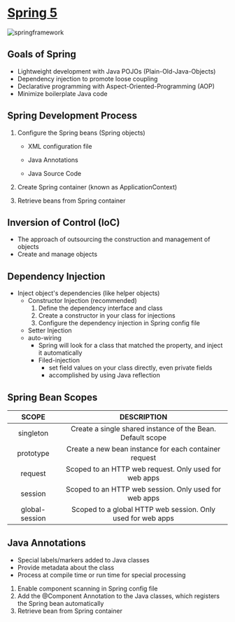 # [Spring 5](https://docs.spring.io/spring-framework/docs/current/spring-framework-reference/)

![springframework](/Users/luke/github-workplace/ADT_Algo_Exercises/common/springframework.png)

## Goals of Spring

* Lightweight development with Java POJOs (Plain-Old-Java-Objects)
* Dependency injection to promote loose coupling
* Declarative programming with Aspect-Oriented-Programming (AOP)
* Minimize boilerplate Java code

## Spring Development Process

1. Configure the Spring beans (Spring objects)

   * XML configuration file

   * Java Annotations

   * Java Source Code

2. Create Spring container (known as ApplicationContext)

3. Retrieve beans from Spring container

## Inversion of Control (IoC)

* The approach of outsourcing the construction and management of objects
* Create and manage objects

## Dependency Injection

* Inject object's dependencies (like helper objects)
  * Constructor Injection (recommended)
    1. Define the dependency interface and class
    2. Create a constructor in your class for injections
    3. Configure the dependency injection in Spring config file
  * Setter Injection
  * auto-wiring
    * Spring will look for a class that matched the property, and inject it automatically
    * Filed-injection
      * set field values on your class directly, even private fields
      * accomplished by using Java reflection

## Spring Bean Scopes

|     SCOPE      |                         DESCRIPTION                         |
| :------------: | :---------------------------------------------------------: |
|   singleton    | Create a single shared instance of the Bean. Default scope  |
|   prototype    |    Create a new bean instance for each container request    |
|    request     |    Scoped to an HTTP web request. Only used for web apps    |
|    session     |    Scoped to an HTTP web session. Only used for web apps    |
| global-session | Scoped to a global HTTP web session. Only used for web apps |

## Java Annotations

* Special labels/markers added to Java classes
* Provide metadata about the class
* Process at compile time or run time for special processing

1. Enable component scanning in Spring config file
2. Add the @Component Annotation to the Java classes, which registers the Spring bean automatically
3. Retrieve bean from Spring container 

